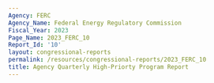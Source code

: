 ```yaml
---
Agency: FERC
Agency_Name: Federal Energy Regulatory Commission
Fiscal_Year: 2023
Page_Name: 2023_FERC_10
Report_Id: '10'
layout: congressional-reports
permalink: /resources/congressional-reports/2023_FERC_10
title: Agency Quarterly High-Priorty Program Report
---
```

